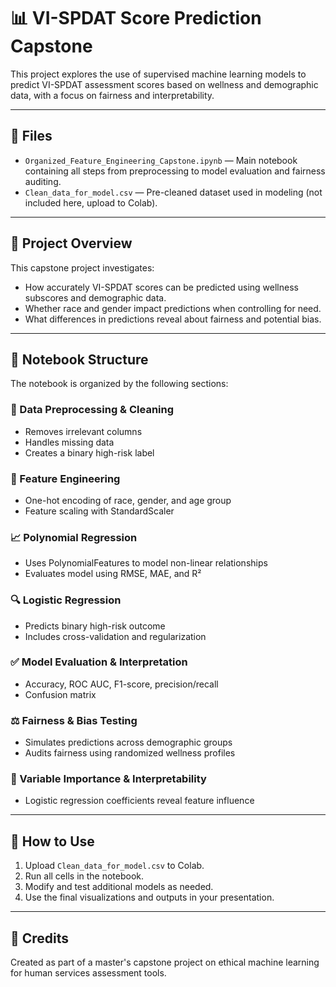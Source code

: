 
# 📊 VI-SPDAT Score Prediction Capstone

This project explores the use of supervised machine learning models to predict VI-SPDAT assessment scores based on wellness and demographic data, with a focus on fairness and interpretability.

---

## 📁 Files

- `Organized_Feature_Engineering_Capstone.ipynb` — Main notebook containing all steps from preprocessing to model evaluation and fairness auditing.
- `Clean_data_for_model.csv` — Pre-cleaned dataset used in modeling (not included here, upload to Colab).

---

## 📌 Project Overview

This capstone project investigates:
- How accurately VI-SPDAT scores can be predicted using wellness subscores and demographic data.
- Whether race and gender impact predictions when controlling for need.
- What differences in predictions reveal about fairness and potential bias.

---

## 🧱 Notebook Structure

The notebook is organized by the following sections:

### 🧹 Data Preprocessing & Cleaning
- Removes irrelevant columns
- Handles missing data
- Creates a binary high-risk label

### 🧪 Feature Engineering
- One-hot encoding of race, gender, and age group
- Feature scaling with StandardScaler

### 📈 Polynomial Regression
- Uses PolynomialFeatures to model non-linear relationships
- Evaluates model using RMSE, MAE, and R²

### 🔍 Logistic Regression
- Predicts binary high-risk outcome
- Includes cross-validation and regularization



### ✅ Model Evaluation & Interpretation
- Accuracy, ROC AUC, F1-score, precision/recall
- Confusion matrix

### ⚖️ Fairness & Bias Testing
- Simulates predictions across demographic groups
- Audits fairness using randomized wellness profiles

### 🧠 Variable Importance & Interpretability
- Logistic regression coefficients reveal feature influence

---

## 🚀 How to Use

1. Upload `Clean_data_for_model.csv` to Colab.
2. Run all cells in the notebook.
3. Modify and test additional models as needed.
4. Use the final visualizations and outputs in your presentation.

---

## 💬 Credits

Created as part of a master's capstone project on ethical machine learning for human services assessment tools.

